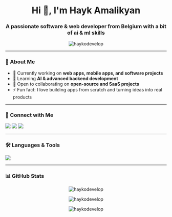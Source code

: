 <h1 align="center">Hi 👋, I'm Hayk Amalikyan</h1>
<h3 align="center">A passionate software & web developer from Belgium with a bit of ai & ml skills</h3>

<p align="center">
  <img src="https://komarev.com/ghpvc/?username=haykodevelop&label=Profile%20views&color=0e75b6&style=flat" alt="haykodevelop" />
</p>

---

### 🚀 About Me  
- 🔭 Currently working on **web apps, mobile apps, and software projects**  
- 🌱 Learning **AI & advanced backend development**  
- 👯 Open to collaborating on **open-source and SaaS projects**  
- ⚡ Fun fact: I love building apps from scratch and turning ideas into real products  

---

### 🤝 Connect with Me  
<p align="left">
<a href="https://linkedin.com/in/hayk-amalikyan" target="blank"><img src="https://img.shields.io/badge/-Hayk%20Amalikyan-blue?style=flat-square&logo=Linkedin&logoColor=white" /></a>
<a href="https://fb.com/hayk.amalikyan" target="blank"><img src="https://img.shields.io/badge/-Hayk%20Amalikyan-blue?style=flat-square&logo=Facebook&logoColor=white" /></a>
<a href="https://instagram.com/hyk__04" target="blank"><img src="https://img.shields.io/badge/-@hyk__04-E4405F?style=flat-square&logo=Instagram&logoColor=white" /></a>
</p>

---

### 🛠️ Languages & Tools  
<p align="left">
  <img src="https://skillicons.dev/icons?i=html,css,js,ts,react,vue,nextjs,nodejs,php,python,flask,java,kotlin,cs,dotnet,mysql,mongodb,firebase,docker,git,figma,tailwind,bootstrap,redux,unity,blender" />
</p>

---

### 📊 GitHub Stats  
<p align="center">
  <img src="https://github-readme-stats.vercel.app/api?username=haykodevelop&show_icons=true&theme=radical" alt="haykodevelop" />
</p>

<p align="center">
  <img src="https://github-readme-stats.vercel.app/api/top-langs?username=haykodevelop&show_icons=true&locale=en&layout=compact&theme=radical" alt="haykodevelop" />
</p>

<p align="center">
  <img src="https://github-readme-streak-stats.herokuapp.com/?user=haykodevelop&theme=radical" alt="haykodevelop" />
</p>
